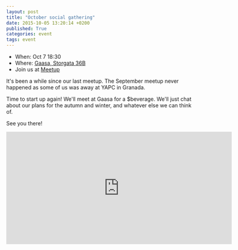 ```yaml
---
layout: post
title: "October social gathering"
date: 2015-10-05 13:20:14 +0200
published: True
categories: event
tags: event
---
```


* When: Oct 7 18:30
* Where: [Gaasa, Storgata 36B](https://maps.google.com/maps?f=q&hl=en&q=Storgata+36B%2C+Oslo%2C+NO)
* Join us at [Meetup](https://www.meetup.com/Oslo-pm/events/225841195/)

It&#39;s been a while since our last meetup. The September meetup never happened as some of us was away at YAPC in Granada.

Time to start up again! We&#39;ll meet at Gaasa for a $beverage. We&#39;ll just chat about our plans for the autumn and winter, and whatever else we can think of.

See you there!

<iframe class="google-maps" src="https://www.google.com/maps/embed/v1/place?q=q=Storgata+36B%2C+Oslo%2C+NO&key=AIzaSyASIjsQVcDWLnkdszZ-yw13Qcs-iFk8Q4Y" width="600" height="300" frameborder="0" allowfullscreen></iframe>
